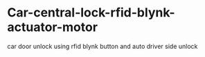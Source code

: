 # Car-central-lock-rfid-blynk-actuator-motor
car door unlock using rfid blynk button and auto driver side unlock
